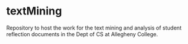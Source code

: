 # textMining
Repository to host the work for the text mining and analysis of student reflection documents in the Dept of CS at Allegheny College.
